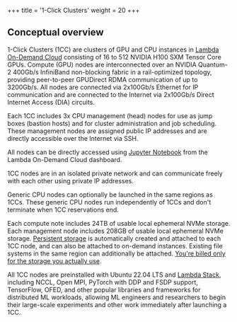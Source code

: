 +++
title = '1-Click Clusters'
weight = 20
+++

## Conceptual overview

1-Click Clusters (1CC) are clusters of GPU and CPU instances in
[Lambda On-Demand Cloud](https://lambdalabs.com/service/gpu-cloud) consisting
of 16 to 512 NVIDIA H100 SXM Tensor Core GPUs. Compute (GPU) nodes are
interconnected over an NVIDIA Quantum-2 400Gb/s InfiniBand non-blocking fabric
in a rail-optimized topology, providing peer-to-peer GPUDirect RDMA
communication of up to 3200Gb/s. All nodes are connected via 2x100Gb/s
Ethernet for IP communication and are connected to the Internet via 2x100Gb/s
Direct Internet Access (DIA) circuits.

Each 1CC includes 3x CPU management (head) nodes for use as jump boxes
(bastion hosts) and for cluster administration and job scheduling. These
management nodes are assigned public IP addresses and are directly accessible
over the Internet via SSH.

All nodes can be directly accessed using
[Jupyter Notebook](https://docs.lambdalabs.com/on-demand-cloud/getting-started#how-do-i-open-jupyter-notebook-on-my-instance)
from the Lambda On-Demand Cloud dashboard.

1CC nodes are in an isolated private network and can communicate freely with
each other using private IP addresses.

Generic CPU nodes can optionally be launched in the same regions as 1CCs.
These generic CPU nodes run independently of 1CCs and don't terminate when 1CC
reservations end.

Each compute note includes 24TB of usable local ephemeral NVMe storage. Each
management node includes 208GB of usable local ephemeral NVMe storage.
[Persistent storage](https://docs.lambdalabs.com/on-demand-cloud/file-systems)
is automatically created and attached to each 1CC node, and can also be
attached to on-demand instances. Existing file systems in the same
region can additionally be attached.
[You're billed only for the storage you actually use](https://docs.lambdalabs.com/on-demand-cloud/file-systems#how-are-file-systems-billed).

All 1CC nodes are preinstalled with Ubuntu 22.04 LTS and
[Lambda Stack](https://lambdalabs.com/lambda-stack-deep-learning-software),
including NCCL, Open MPI, PyTorch with DDP and FSDP support, TensorFlow, OFED,
and other popular libraries and frameworks for distributed ML workloads,
allowing ML engineers and researchers to begin their large-scale experiments
and other work immediately after launching a 1CC.
